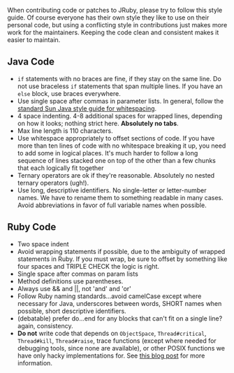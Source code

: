 When contributing code or patches to JRuby, please try to follow this style guide. Of course everyone has their own style they like to use on their personal code, but using a conflicting style in contributions just makes more work for the maintainers. Keeping the code clean and consistent makes it easier to maintain.

Java Code
---------

* `if` statements with no braces are fine, if they stay on the same line. Do not use braceless `if` statements that span multiple lines. If you have an `else` block, use braces everywhere.
* Use single space after commas in parameter lists. In general, follow the [standard Sun Java style guide for whitespacing](http://www.oracle.com/technetwork/java/javase/documentation/codeconventions-141388.html#475).
* 4 space indenting. 4-8 additional spaces for wrapped lines, depending on how it looks; nothing strict here. **Absolutely no tabs**.
* Max line length is 110 characters.
* Use whitespace appropriately to offset sections of code. If you have more than ten lines of code with no whitespace breaking it up, you need to add some in logical places. It's much harder to follow a long sequence of lines stacked one on top of the other than a few chunks that each logically fit together
* Ternary operators are ok if they're reasonable. Absolutely no nested ternary operators (ugh!).
* Use long, descriptive identifiers. No single-letter or letter-number names. We have to rename them to something readable in many cases. Avoid abbreviations in favor of full variable names when possible.

Ruby Code
---------

* Two space indent
* Avoid wrapping statements if possible, due to the ambiguity of wrapped statements in Ruby. If you must wrap, be sure to offset by something like four spaces and TRIPLE CHECK the logic is right.
* Single space after commas on param lists
* Method definitions use parentheses.
* Always use && and ||, not 'and' and 'or'
* Follow Ruby naming standards...avoid camelCase except where necessary for Java, underscores between words, SHORT names when possible, short descriptive identifiers.
* (debatable) prefer do...end for any blocks that can't fit on a single line? again, consistency.
* **Do not** write code that depends on `ObjectSpace`, `Thread#critical`, `Thread#kill`, `Thread#raise`, trace functions (except where needed for debugging tools, since none are available), or other POSIX functions we have only hacky implementations for. See [this blog post](http://blog.headius.com/2008/02/rubys-threadraise-threadkill-timeoutrb.html) for more information.

